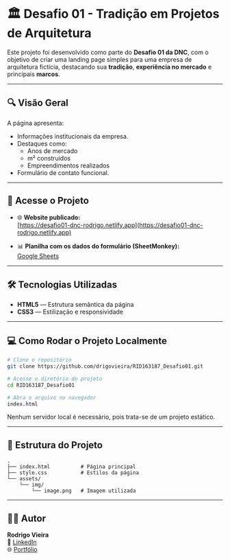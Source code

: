 # 🏛️ Desafio 01 - Tradição em Projetos de Arquitetura

Este projeto foi desenvolvido como parte do **Desafio 01 da DNC**, com o objetivo de criar uma landing page simples para uma empresa de arquitetura fictícia, destacando sua **tradição**, **experiência no mercado** e principais **marcos**.

---

## 🔍 Visão Geral

A página apresenta:

- Informações institucionais da empresa.
- Destaques como:
  - Anos de mercado
  - m² construídos
  - Empreendimentos realizados
- Formulário de contato funcional.

---

## 🚀 Acesse o Projeto

- 🌐 **Website publicado:**  
  [https://desafio01-dnc-rodrigo.netlify.app](https://desafio01-dnc-rodrigo.netlify.app)

- 📊 **Planilha com os dados do formulário (SheetMonkey):**  
  [Google Sheets](https://docs.google.com/spreadsheets/d/18vAju1dS5ZwrB8w7g0Tw548dHnXGrXsYCpocTPbD54g/edit?usp=sharing)

---

## 🛠️ Tecnologias Utilizadas

- **HTML5** — Estrutura semântica da página  
- **CSS3** — Estilização e responsividade

---

## 💻 Como Rodar o Projeto Localmente

```bash
# Clone o repositório
git clone https://github.com/drigovieira/RID163187_Desafio01.git

# Acesse o diretório do projeto
cd RID163187_Desafio01

# Abra o arquivo no navegador
index.html
```

Nenhum servidor local é necessário, pois trata-se de um projeto estático.

---

## 📁 Estrutura do Projeto

```
.
├── index.html          # Página principal
├── style.css           # Estilos da página
└── assets/
    └── img/
        └── image.png   # Imagem utilizada
```

---

## 👨‍💻 Autor

**Rodrigo Vieira**  
🔗 [LinkedIn](https://www.linkedin.com/in/rodrigoapvieira/)  
🌐 [Portfólio](https://www.rodrigoapvieira.com/)
